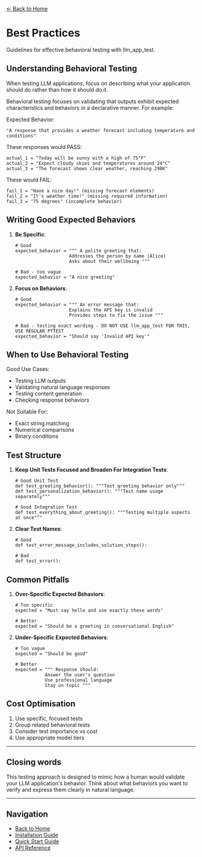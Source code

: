 [← Back to Home](../index.md)

# Best Practices

Guidelines for effective behavioral testing with llm_app_test.

## Understanding Behavioral Testing

When testing LLM applications, focus on describing what your application should do rather than how it should do it.

Behavioral testing focuses on validating that outputs exhibit expected characteristics and behaviors in a declarative manner. For example:

Expected Behavior: 

```
"A response that provides a weather forecast including temperature and conditions"
```

These responses would PASS:

```
actual_1 = "Today will be sunny with a high of 75°F"
actual_2 = "Expect cloudy skies and temperatures around 24°C"
actual_3 = "The forecast shows clear weather, reaching 298K"
```

These would FAIL:

```
fail_1 = "Have a nice day!" (missing forecast elements)
fail_2 = "It's weather time!" (missing required information)
fail_3 = "75 degrees" (incomplete behavior)
```

## Writing Good Expected Behaviors

1. **Be Specific**:

    ```
    # Good
    expected_behavior = """ A polite greeting that:
                        Addresses the person by name (Alice)
                        Asks about their wellbeing """
                        
    # Bad - too vague
    expected_behavior = "A nice greeting"
    ```

2. **Focus on Behaviors**:

    ```
    # Good
    expected_behavior = """ An error message that:
                        Explains the API key is invalid
                        Provides steps to fix the issue """
                        
    # Bad - testing exact wording - DO NOT USE llm_app_test FOR THIS, USE REGULAR PYTEST
    expected_behavior = "Should say 'Invalid API key'"
    ```

## When to Use Behavioral Testing

Good Use Cases:

- Testing LLM outputs
- Validating natural language responses
- Testing content generation
- Checking response behaviors

Not Suitable For:

- Exact string matching
- Numerical comparisons
- Binary conditions

## Test Structure

1. **Keep Unit Tests Focused and Broaden For Integration Tests**:

    ```
    # Good Unit Test
    def test_greeting_behavior(): """Test greeting behavior only"""
    def test_personalization_behavior(): """Test name usage separately"""
    
    # Good Integration Test
    def test_everything_about_greeting(): """Testing multiple aspects at once"""
    ```

2. **Clear Test Names**:

    ```
    # Good
    def test_error_message_includes_solution_steps():
    
    # Bad
    def test_error():
    ```

## Common Pitfalls

1. **Over-Specific Expected Behaviors**:

    ```
    # Too specific
    expected = "Must say hello and use exactly these words"
    
    # Better
    expected = "Should be a greeting in conversational English"
    ```

2. **Under-Specific Expected Behaviors**:

    ```
    # Too vague
    expected = "Should be good"
    
    # Better
    expected = """ Response should:
               Answer the user's question
               Use professional language
               Stay on topic """
    ```

## Cost Optimisation

1. Use specific, focused tests
2. Group related behavioral tests
3. Consider test importance vs cost
4. Use appropriate model tiers

---
## Closing words

This testing approach is designed to mimic how a human would validate your LLM application's behavior. 
Think about what behaviors you want to verify and express them clearly in natural language.

---
## Navigation

- [Back to Home](../index.md)
- [Installation Guide](../getting-started/installation.md)
- [Quick Start Guide](../getting-started/quickstart.md)
- [API Reference](../api/behavioral-assertion.md)
